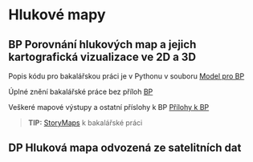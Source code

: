 # Hlukové mapy

## BP Porovnání hlukových map a jejich kartografická vizualizace ve 2D a 3D

Popis kódu pro bakalářskou práci je v Pythonu v souboru [Model pro BP](https://github.com/LenkaMikova/NoisMaps/edit/main/README.md) </p>
Úplné znění bakalářské práce bez příloh [BP](https://github.com/LenkaMikova/NoisMaps/edit/main/zaverecna_prace.pdf) </p>
Veškeré mapové výstupy a ostatní příslohy k BP [Přílohy k BP](https://github.com/LenkaMikova/NoisMaps/edit/main/BP_SHM_3D_prilohy_FINAL.pdf) </p>


> **TIP:** [StoryMaps](https://storymaps.arcgis.com/stories/f9a9ed9471db4ff794f17475eac44003) k bakalářské práci</p>

## DP Hluková mapa odvozená ze satelitních dat
